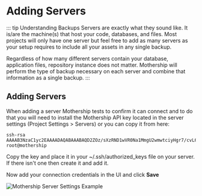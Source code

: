 # Adding Servers

::: tip Understanding Backups
Servers are exactly what they sound like. It is/are the machine(s) that host your code, databases, and files. Most projects will only have one server but feel free to add as many servers as your setup requires to include all your assets in any single backup.

Regardless of how many different servers contain your database, application files, repository instance does not matter. Mothership will perform the type of backup necessary on each server and combine that information as a single backup.
:::

## Adding Servers

When adding a server Mothership tests to confirm it can connect and to do that you will need to install the Mothership API key located in the server settings (Project Settings > Servers) or you can copy it from here:

```
ssh-rsa AAAAB3NzaC1yc2EAAAADAQABAAABAQD2ZOz/sXzRND1wVR0Na1MmgU2wmwtciyHgr7/cvL62nBkGy+acM/NFMMwElSHyoKsTf2u9Bm0SUp9M9FLDlMQDPICdi4WYkB3kS+nGiMnH7E7rOi5VD/ZxEaF8QNmwZDQO9s3zA29/Sm+tFMYMIA2Y31saryj42nCSxkrsgewm+IXT23Ib9oZbXTH80XCVbbiJUksfqJRkR+7tbGbKyEBu6sT/y1EspZkVFuHoevSbCmiPS2JlSpDtJVWrpligGyZRLI4KXXjKW8KGKLWf1tyZsa2tet8rN1MlHg1bzpqaPhxGWU8jF/0IKmDVez6i7AbcnN8RRKmeuiKgA0kvvD7/ root@mothership
```

Copy the key and place it in your ~/.ssh/authorized_keys file on your server. If there isn't one then create it and add it.

Now add your connection credentials in the UI and click **Save**

![Mothership Server Settings Example](/imgs/server-settings.png "Mothership Server Settings Example")
